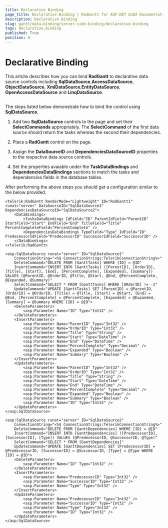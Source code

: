 ```yaml
---
title: Declarative Binding
page_title: Declarative Binding | RadGantt for ASP.NET AJAX Documentation
description: Declarative Binding
slug: gantt/data-binding/server-side-binding/declarative-binding
tags: declarative,binding
published: True
position: 0
---
```


# Declarative Binding

This artcile describes how you can bind **RadGantt** to declarative data source controls including **SqlDataSource**,**AccessDataSource**, **ObjectDataSource**, **XmlDataSource**,**EntityDataSource**, **OpenAccessDataSource** and **LinqDataSource**.

## 

The steps listed below demonstrate how to bind the control using **SqlDataSource**.

1. Add two **SqlDataSource** controls to the page and set their **SelectCommands** appropriately. The **SelectCommand** of the first data source should return the tasks whereas the second their dependencies.

1. Place a **RadGantt** control on the page.

1. Assign the **DataSourceID** and **DependenciesDataSourceID** properties to the respective data source controls.

1. Set the properties avaiable under the **TaskDataBindings** and **DependenciesDataBindings** sections to match the tasks and dependencies fields in the database tables.

After performing the above steps you should get a configuration similar to the below provided.

````ASP.NET
<telerik:RadGantt RenderMode="Lightweight" ID="RadGantt1" runat="server" DataSourceID="SqlDataSource1" DependenciesDataSourceID="SqlDataSource2">
    <DataBindings>
        <TasksDataBindings IdField="ID" ParentIdField="ParentID" StartField="Start" EndField="End" TitleField="Title" PercentCompleteField="PercentComplete" />
        <DependenciesDataBindings TypeField="Type" IdField="ID" PredecessorIdField="PredecessorID" SuccessorIdField="SuccessorID" />
    </DataBindings>
</telerik:RadGantt>
	
<asp:SqlDataSource runat="server" ID="SqlDataSource1"
    ConnectionString="<%$ ConnectionStrings:TelerikConnectionString%>"
    DeleteCommand="DELETE FROM [GanttTasks] WHERE [ID] = @ID"
    InsertCommand="INSERT INTO [GanttTasks] ([ParentID], [OrderID], [Title], [Start], [End], [PercentComplete], [Expanded], [Summary]) VALUES (@ParentID, @OrderID, @Title, @Start, @End, @PercentComplete, @Expanded, @Summary)"
    SelectCommand="SELECT * FROM [GanttTasks] WHERE [ORderID] != -1"
    UpdateCommand="UPDATE [GanttTasks] SET [ParentID] = @ParentID, [OrderID] = @OrderID, [Title] = @Title, [Start] = @Start, [End] = @End, [PercentComplete] = @PercentComplete, [Expanded] = @Expanded, [Summary] = @Summary WHERE [ID] = @ID">
    <DeleteParameters>
        <asp:Parameter Name="ID" Type="Int32" />
    </DeleteParameters>
    <InsertParameters>
        <asp:Parameter Name="ParentID" Type="Int32" />
        <asp:Parameter Name="OrderID" Type="Int32" />
        <asp:Parameter Name="Title" Type="String" />
        <asp:Parameter Name="Start" Type="DateTime" />
        <asp:Parameter Name="End" Type="DateTime" />
        <asp:Parameter Name="PercentComplete" Type="Decimal" />
        <asp:Parameter Name="Expanded" Type="Boolean" />
        <asp:Parameter Name="Summary" Type="Boolean" />
    </InsertParameters>
    <UpdateParameters>
        <asp:Parameter Name="ParentID" Type="Int32" />
        <asp:Parameter Name="OrderID" Type="Int32" />
        <asp:Parameter Name="Title" Type="String" />
        <asp:Parameter Name="Start" Type="DateTime" />
        <asp:Parameter Name="End" Type="DateTime" />
        <asp:Parameter Name="PercentComplete" Type="Decimal" />
        <asp:Parameter Name="Expanded" Type="Boolean" />
        <asp:Parameter Name="Summary" Type="Boolean" />
        <asp:Parameter Name="ID" Type="Int32" />
    </UpdateParameters>
</asp:SqlDataSource>

<asp:SqlDataSource runat="server" ID="SqlDataSource2"
    ConnectionString="<%$ ConnectionStrings:TelerikConnectionString%>"
    DeleteCommand="DELETE FROM [GanttDependencies] WHERE [ID] = @ID"
    InsertCommand="INSERT INTO [GanttDependencies] ([PredecessorID], [SuccessorID], [Type]) VALUES (@PredecessorID, @SuccessorID, @Type)"
    SelectCommand="SELECT * FROM [GanttDependencies]"
    UpdateCommand="UPDATE [GanttDependencies] SET [PredecessorID] = @PredecessorID, [SuccessorID] = @SuccessorID, [Type] = @Type WHERE [ID] = @ID">
    <DeleteParameters>
        <asp:Parameter Name="ID" Type="Int32" />
    </DeleteParameters>
    <InsertParameters>
        <asp:Parameter Name="PredecessorID" Type="Int32" />
        <asp:Parameter Name="SuccessorID" Type="Int32" />
        <asp:Parameter Name="Type" Type="Int32" />
    </InsertParameters>
    <UpdateParameters>
        <asp:Parameter Name="PredecessorID" Type="Int32" />
        <asp:Parameter Name="SuccessorID" Type="Int32" />
        <asp:Parameter Name="Type" Type="Int32" />
        <asp:Parameter Name="ID" Type="Int32" />
    </UpdateParameters>
</asp:SqlDataSource>
````


